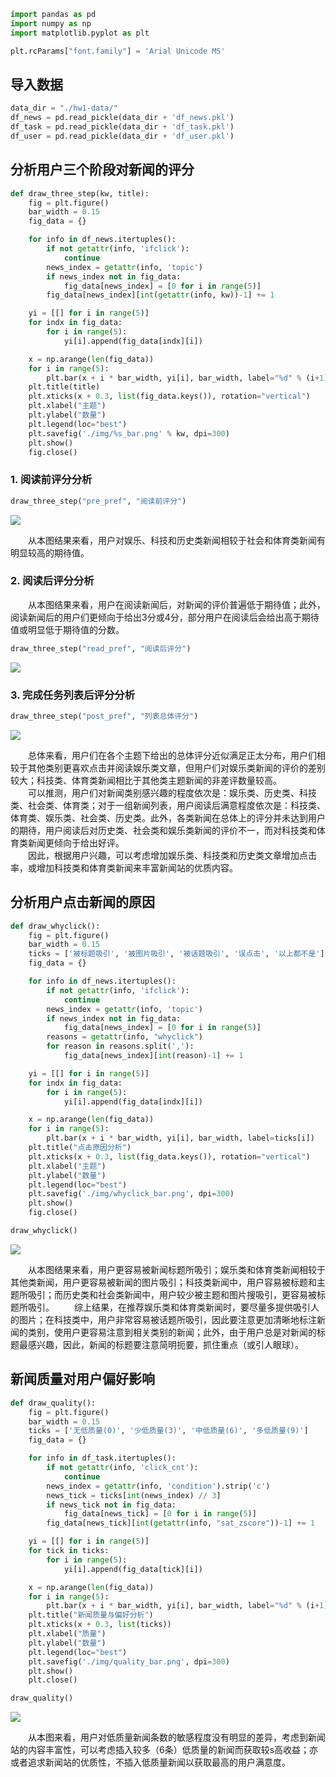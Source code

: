 ```python
import pandas as pd
import numpy as np
import matplotlib.pyplot as plt

plt.rcParams["font.family"] = 'Arial Unicode MS'
```

## 导入数据


```python
data_dir = "./hw1-data/"
df_news = pd.read_pickle(data_dir + 'df_news.pkl')
df_task = pd.read_pickle(data_dir + 'df_task.pkl')
df_user = pd.read_pickle(data_dir + 'df_user.pkl')
```

## 分析用户三个阶段对新闻的评分


```python
def draw_three_step(kw, title):
    fig = plt.figure()
    bar_width = 0.15
    fig_data = {}

    for info in df_news.itertuples():
        if not getattr(info, 'ifclick'):
            continue
        news_index = getattr(info, 'topic')
        if news_index not in fig_data:
            fig_data[news_index] = [0 for i in range(5)]
        fig_data[news_index][int(getattr(info, kw))-1] += 1

    yi = [[] for i in range(5)]
    for indx in fig_data:
        for i in range(5):
            yi[i].append(fig_data[indx][i])

    x = np.arange(len(fig_data))
    for i in range(5):
        plt.bar(x + i * bar_width, yi[i], bar_width, label="%d" % (i+1))
    plt.title(title)
    plt.xticks(x + 0.3, list(fig_data.keys()), rotation="vertical")
    plt.xlabel("主题")
    plt.ylabel("数量")
    plt.legend(loc="best")
    plt.savefig('./img/%s_bar.png' % kw, dpi=300)
    plt.show()
    fig.close()
```

### 1. 阅读前评分分析


```python
draw_three_step("pre_pref", "阅读前评分")
```


![](https://i.loli.net/2020/06/28/wCDGIJz1jfXpnEM.png)


&emsp;&emsp;从本图结果来看，用户对娱乐、科技和历史类新闻相较于社会和体育类新闻有明显较高的期待值。

### 2. 阅读后评分分析

&emsp;&emsp;从本图结果来看，用户在阅读新闻后，对新闻的评价普遍低于期待值；此外，阅读新闻后的用户们更倾向于给出3分或4分，部分用户在阅读后会给出高于期待值或明显低于期待值的分数。


```python
draw_three_step("read_pref", "阅读后评分")
```


![](https://i.loli.net/2020/06/28/3G7kMInu9xWpSDN.png)


### 3. 完成任务列表后评分分析


```python
draw_three_step("post_pref", "列表总体评分")
```


![](https://i.loli.net/2020/06/28/ZapPlbojWqrxkf7.png)


&emsp;&emsp;总体来看，用户们在各个主题下给出的总体评分近似满足正太分布，用户们相较于其他类别更喜欢点击并阅读娱乐类文章，但用户们对娱乐类新闻的评价的差别较大；科技类、体育类新闻相比于其他类主题新闻的非差评数量较高。  
&emsp;&emsp;可以推测，用户们对新闻类别感兴趣的程度依次是：娱乐类、历史类、科技类、社会类、体育类；对于一组新闻列表，用户阅读后满意程度依次是：科技类、体育类、娱乐类、社会类、历史类。此外，各类新闻在总体上的评分并未达到用户的期待，用户阅读后对历史类、社会类和娱乐类新闻的评价不一，而对科技类和体育类新闻更倾向于给出好评。  
&emsp;&emsp;因此，根据用户兴趣，可以考虑增加娱乐类、科技类和历史类文章增加点击率，或增加科技类和体育类新闻来丰富新闻站的优质内容。

## 分析用户点击新闻的原因


```python
def draw_whyclick():
    fig = plt.figure()
    bar_width = 0.15
    ticks = ['被标题吸引', '被图片吸引', '被话题吸引', '误点击', '以上都不是']
    fig_data = {}

    for info in df_news.itertuples():
        if not getattr(info, 'ifclick'):
            continue
        news_index = getattr(info, 'topic')
        if news_index not in fig_data:
            fig_data[news_index] = [0 for i in range(5)]
        reasons = getattr(info, "whyclick")
        for reason in reasons.split(','):
            fig_data[news_index][int(reason)-1] += 1

    yi = [[] for i in range(5)]
    for indx in fig_data:
        for i in range(5):
            yi[i].append(fig_data[indx][i])

    x = np.arange(len(fig_data))
    for i in range(5):
        plt.bar(x + i * bar_width, yi[i], bar_width, label=ticks[i])
    plt.title("点击原因分析")
    plt.xticks(x + 0.3, list(fig_data.keys()), rotation="vertical")
    plt.xlabel("主题")
    plt.ylabel("数量")
    plt.legend(loc="best")
    plt.savefig('./img/whyclick_bar.png', dpi=300)
    plt.show()
    fig.close()
```


```python
draw_whyclick()
```


![](https://i.loli.net/2020/06/28/DC8hetJiOKx5a2s.png)

&emsp;&emsp;从本图结果来看，用户更容易被新闻标题所吸引；娱乐类和体育类新闻相较于其他类新闻，用户更容易被新闻的图片吸引；科技类新闻中，用户容易被标题和主题所吸引；而历史类和社会类新闻中，用户较少被主题和图片搜吸引，更容易被标题所吸引。 
&emsp;&emsp;综上结果，在推荐娱乐类和体育类新闻时，要尽量多提供吸引人的图片；在科技类中，用户非常容易被话题所吸引，因此要注意更加清晰地标注新闻的类别，使用户更容易注意到相关类别的新闻；此外，由于用户总是对新闻的标题最感兴趣，因此，新闻的标题要注意简明扼要，抓住重点（或引人眼球）。

## 新闻质量对用户偏好影响


```python
def draw_quality():
    fig = plt.figure()
    bar_width = 0.15
    ticks = ['无低质量(0)', '少低质量(3)', '中低质量(6)', '多低质量(9)']
    fig_data = {}

    for info in df_task.itertuples():
        if not getattr(info, 'click_cnt'):
            continue
        news_index = getattr(info, 'condition').strip('c')
        news_tick = ticks[int(news_index) // 3]
        if news_tick not in fig_data:
            fig_data[news_tick] = [0 for i in range(5)]
        fig_data[news_tick][int(getattr(info, "sat_zscore"))-1] += 1

    yi = [[] for i in range(5)]
    for tick in ticks:
        for i in range(5):
            yi[i].append(fig_data[tick][i])

    x = np.arange(len(fig_data))
    for i in range(5):
        plt.bar(x + i * bar_width, yi[i], bar_width, label="%d" % (i+1))
    plt.title("新闻质量与偏好分析")
    plt.xticks(x + 0.3, list(ticks))
    plt.xlabel("质量")
    plt.ylabel("数量")
    plt.legend(loc="best")
    plt.savefig('./img/quality_bar.png', dpi=300)
    plt.show()
    plt.close()
```


```python
draw_quality()
```


![](https://i.loli.net/2020/06/28/RtsuiYNbIDdcmvX.png)


&emsp;&emsp;从本图来看，用户对低质量新闻条数的敏感程度没有明显的差异，考虑到新闻站的内容丰富性，可以考虑插入较多（6条）低质量的新闻而获取较s高收益；亦或者追求新闻站的优质性，不插入低质量新闻以获取最高的用户满意度。
